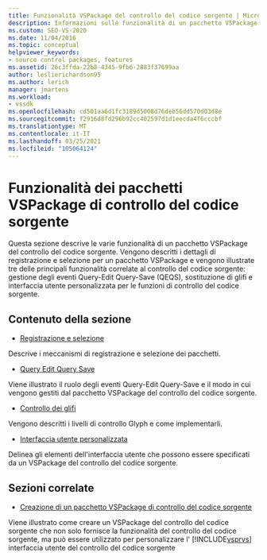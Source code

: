 ```yaml
---
title: Funzionalità VSPackage del controllo del codice sorgente | Microsoft Docs
description: Informazioni sulle funzionalità di un pacchetto VSPackage del controllo del codice sorgente, inclusi i dettagli di registrazione/selezione e su alcune delle principali funzionalità correlate al controllo del codice sorgente.
ms.custom: SEO-VS-2020
ms.date: 11/04/2016
ms.topic: conceptual
helpviewer_keywords:
- source control packages, features
ms.assetid: 26c3ffda-22b8-4345-9fb6-2883f37699aa
author: leslierichardson95
ms.author: lerich
manager: jmartens
ms.workload:
- vssdk
ms.openlocfilehash: cd501aa6d1fc3189d5008d76deb56dd570d03d8e
ms.sourcegitcommit: f2916d8fd296b92cc402597d1d1eecda4f6cccbf
ms.translationtype: MT
ms.contentlocale: it-IT
ms.lasthandoff: 03/25/2021
ms.locfileid: "105064124"
---
```

# <a name="source-control-vspackage-features"></a>Funzionalità dei pacchetti VSPackage di controllo del codice sorgente
Questa sezione descrive le varie funzionalità di un pacchetto VSPackage del controllo del codice sorgente. Vengono descritti i dettagli di registrazione e selezione per un pacchetto VSPackage e vengono illustrate tre delle principali funzionalità correlate al controllo del codice sorgente: gestione degli eventi Query-Edit Query-Save (QEQS), sostituzione di glifi e interfaccia utente personalizzata per le funzioni di controllo del codice sorgente.

## <a name="in-this-section"></a>Contenuto della sezione
- [Registrazione e selezione](../../extensibility/internals/registration-and-selection-source-control-vspackage.md)

 Descrive i meccanismi di registrazione e selezione dei pacchetti.

- [Query Edit Query Save](../../extensibility/internals/query-edit-query-save-source-control-vspackage.md)

 Viene illustrato il ruolo degli eventi Query-Edit Query-Save e il modo in cui vengono gestiti dal pacchetto VSPackage del controllo del codice sorgente.

- [Controllo dei glifi](../../extensibility/internals/glyph-control-source-control-vspackage.md)

 Vengono descritti i livelli di controllo Glyph e come implementarli.

- [Interfaccia utente personalizzata](../../extensibility/internals/custom-user-interface-source-control-vspackage.md)

 Delinea gli elementi dell'interfaccia utente che possono essere specificati da un VSPackage del controllo del codice sorgente.

## <a name="related-sections"></a>Sezioni correlate
- [Creazione di un pacchetto VSPackage di controllo del codice sorgente](../../extensibility/internals/creating-a-source-control-vspackage.md)

 Viene illustrato come creare un VSPackage del controllo del codice sorgente che non solo fornisce la funzionalità del controllo del codice sorgente, ma può essere utilizzato per personalizzare l' [!INCLUDE[vsprvs](../../code-quality/includes/vsprvs_md.md)] interfaccia utente del controllo del codice sorgente
